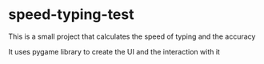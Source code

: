# speed-typing-test
This is a small project that calculates the speed of typing and the accuracy

It uses pygame library to create the UI and the interaction with it
